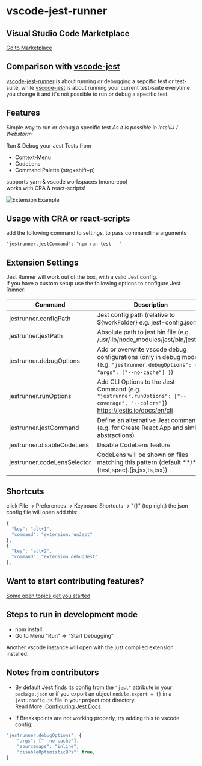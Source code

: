 # vscode-jest-runner

## Visual Studio Code Marketplace

[Go to Marketplace](https://marketplace.visualstudio.com/items?itemName=firsttris.vscode-jest-runner)

## Comparison with [vscode-jest](https://github.com/jest-community/vscode-jest)

[vscode-jest-runner](https://github.com/firsttris/vscode-jest-runner) is about running or debugging a sepcific test or test-suite, while [vscode-jest](https://github.com/jest-community/vscode-jest) is about running your current test-suite everytime you change it and it's not possible to run or debug a specific test.

## Features

Simple way to run or debug a specific test
*As it is possible in IntelliJ / Webstorm*

Run & Debug your Jest Tests from
- Context-Menu
- CodeLens
- Command Palette (strg+shift+p)

supports yarn & vscode workspaces (monorepo)   
works with CRA & react-scripts!

![Extension Example](https://github.com/firsttris/vscode-jest/raw/master/public/vscode-jest.gif)

## Usage with CRA or react-scripts

add the following command to settings, to pass commandline arguments
```
"jestrunner.jestCommand": "npm run test --"
```

## Extension Settings

Jest Runner will work out of the box, with a valid Jest config.   
If you have a custom setup use the following options to configure Jest Runner:

| Command | Description |
| --- | --- |
| jestrunner.configPath | Jest config path (relative to ${workFolder} e.g. jest-config.json) |
| jestrunner.jestPath | Absolute path to jest bin file (e.g. /usr/lib/node_modules/jest/bin/jest.js) |
| jestrunner.debugOptions | Add or overwrite vscode debug configurations (only in debug mode) (e.g. `"jestrunner.debugOptions": { "args": ["--no-cache"] }`) |
| jestrunner.runOptions | Add CLI Options to the Jest Command (e.g. `"jestrunner.runOptions": ["--coverage", "--colors"]`) https://jestjs.io/docs/en/cli |
| jestrunner.jestCommand | Define an alternative Jest command (e.g. for Create React App and similar abstractions) |
| jestrunner.disableCodeLens | Disable CodeLens feature
| jestrunner.codeLensSelector | CodeLens will be shown on files matching this pattern (default **/*.{test,spec}.{js,jsx,ts,tsx})

## Shortcuts

click File -> Preferences -> Keyboard Shortcuts -> "{}" (top right)
the json config file will open
add this:

```javascript
{
  "key": "alt+1",
  "command": "extension.runJest"
},
{
  "key": "alt+2",
  "command": "extension.debugJest"
},
```

## Want to start contributing features?

[Some open topics get you started](https://github.com/firsttris/vscode-jest-runner/issues)

## Steps to run in development mode

- npm install
- Go to Menu "Run" => "Start Debugging"

Another vscode instance will open with the just compiled extension installed.

## Notes from contributors

- By default **Jest** finds its config from the `"jest"` attribute in your `package.json` or if you export an object `module.export = {}` in a `jest.config.js` file in your project root directory.   
Read More: [Configuring Jest Docs](https://jestjs.io/docs/en/configuration)

- If Breakspoints are not working properly, try adding this to vscode config:

```javascript
"jestrunner.debugOptions": {
    "args": ["--no-cache"],
    "sourcemaps": "inline",
    "disableOptimisticBPs": true,
}
```
